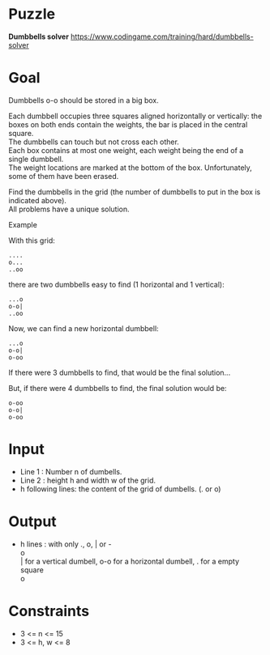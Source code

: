 # Puzzle
**Dumbbells solver** https://www.codingame.com/training/hard/dumbbells-solver

# Goal
Dumbbells o-o should be stored in a big box.

Each dumbbell occupies three squares aligned horizontally or vertically: the boxes on both ends contain the weights, the bar is placed in the central square.  
The dumbbells can touch but not cross each other.  
Each box contains at most one weight, each weight being the end of a single dumbbell.  
The weight locations are marked at the bottom of the box. Unfortunately, some of them have been erased.  

Find the dumbbells in the grid (the number of dumbbells to put in the box is indicated above).  
All problems have a unique solution.  

Example

With this grid:  
```
....
o...
..oo
```

there are two dumbbells easy to find (1 horizontal and 1 vertical):
```
...o
o-o|
..oo
```

Now, we can find a new horizontal dumbbell:
```
...o
o-o|
o-oo
```

If there were 3 dumbbells to find, that would be the final solution...

But, if there were 4 dumbbells to find, the final solution would be:
```
o-oo
o-o|
o-oo
```

# Input
* Line 1 : Number n of dumbells.
* Line 2 : height h and width w of the grid.
* h following lines: the content of the grid of dumbells. (. or o)

# Output
* h lines : with only ., o, | or -  
o  
| for a vertical dumbell, o-o for a horizontal dumbell, . for a empty square  
o  

# Constraints
* 3 <= n <= 15
* 3 <= h, w <= 8
